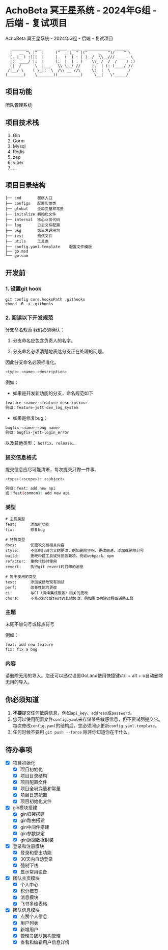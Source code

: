 # AchoBeta 冥王星系统 - 2024年G组 - 后端 - 复试项目
AchoBeta 冥王星系统 - 2024年G组 - 后端 - 复试项目

```
   _______   ___       ____  ____  ___________  ______    
  |   __ "\ |"  |     ("  _||_ " |("     _   ")/    " \   
  (. |__) :)||  |     |   (  ) : | )__/  \\__/// ____  \  
  |:  ____/ |:  |     (:  |  | . )    \\_ /  /  /    ) :) 
  (|  /      \  |___   \\ \__/ //     |.  | (: (____/ //  
 /|__/ \    ( \_|:  \  /\\ __ //\     \:  |  \        /   
(_______)    \_______)(__________)     \__|   \"_____/    
```

## 项目功能
团队管理系统

## 项目技术栈
1. Gin
2. Gorm
3. Mysql
4. Redis
5. zap
6. viper
7. ...
## 项目目录结构
```
├── cmd       程序入口
├── configs   配置实体类
├── global    全局变量和常量
├── initalize 初始化文件
├── internal  核心业务代码
├── log       日志文件配置
├── pkg       第三方通用包
├── test      测试文件
├── utils     工具类
├── config.yaml.template    配置文件模板
├── go.mod
└── go.sum
```
## 开发前

### 1. **设置git hook**
```shell
git config core.hooksPath .githooks 
chmod -R -x .githooks 
```

### 2. **阅读以下开发规范**

分支命名规范
我们必须确认：

1. 分支命名应包含负责人的名字。

2. 分支命名必须清楚地表达分支正在处理的问题。

因此分支命名必须标准化。
```bash
<type>-<name>-<description>
```
例如：
- 如果是开发新功能的分支，命名规范如下
```bash
feature-<name>-<feature description>
例如：feature-jett-dev_log_system
```

- 如果是修复bug：
```bash
bugfix-<name>-<bug name>
例如：bugfix-jett-login_error
```
以及其他类型：
`hotfix`、`release`...


### 提交信息格式
提交信息应尽可能清晰，每次提交只做一件事。

```bash
<type>(<scope>): <subject>

例如：feat: add new api
或：feat(common): add new api
```

### 类型

```text
# 主要类型
feat:      添加新功能
fix:       修复bug

# 特殊类型
docs:      仅更改文档相关内容
style:     不影响代码含义的更改，例如删除空格、更改缩进、添加或删除分号
build:     更改构建工具或外部依赖项，例如webpack、npm
refactor:  重构代码时使用
revert:    执行git revert时打印的消息

# 暂不使用的类型
test:      添加或修改现有测试
perf:      改善性能的更改
ci:        与CI（持续集成服务）相关的更改
chore:     不修改src或test的其他修改，例如更改构建过程或辅助工具
```

### 主题

末尾不加句号或标点符号

例如：
```bash
feat: add new feature
fix: fix a bug
```

### 内容
请删除无用的导入。您还可以通过设置GoLand使用快捷键ctrl + alt + o自动删除无用的导入。

## **你必须知道**
1. **不要**提交任何敏感信息，例如`api_key`、`address`或`password`。
2. 您可以使用配置文件`config.yaml`来存储某些敏感信息，但不要试图提交它。每次修改`config.yaml`的结构后，您必须同步更新`config.yaml.template`。
3. 任何时候不要用 `git push --force` 除非你知道你在干什么。

## 待办事项
- [x] 项目初始化
  - [x] 项目初始化
  - [x] 项目目录结构
  - [x] 项目配置文件
  - [x] 项目全局变量和常量
  - [x] 项目日志配置
  - [x] 项目初始化文件
- [x] gin模块搭建
  - [x] gin框架搭建
  - [x] gin路由搭建
  - [x] gin中间件搭建
  - [x] gin参数绑定
  - [x] gin返回数据封装
- [x] 登录和注册模块
  - [x] 登录和登出功能
  - [x] 30天内自动登录
  - [x] 强制下线
  - [x] 显示常用设备
- [x] 团队主页模块
  - [x] 个人中心
  - [x] 积分概览
  - [x] 消息模块
  - [x] 飞书多维表格
- [x] 团队信息模块
  - [x] 点赞个人信息
  - [x] 用户列表
  - [x] 新增用户
  - [x] 管理员团队架构管理
  - [x] 查看和编辑用户信息详情
